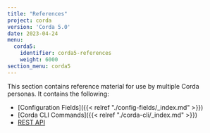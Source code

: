 ```yaml
---
title: "References"
project: corda
version: 'Corda 5.0'
date: 2023-04-24
menu:
  corda5:
    identifier: corda5-references
    weight: 6000
section_menu: corda5
---
```

This section contains reference material for use by multiple Corda personas. It contains the following:
* [Configuration Fields]({{< relref "./config-fields/_index.md" >}})
* [Corda CLI Commands]({{< relref "./corda-cli/_index.md" >}})
* [REST API](./rest-api/C5_OpenAPI.html)